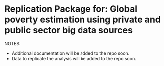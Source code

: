 # Replication Package for: Global poverty estimation using private and public sector big data sources

NOTES:

* Additional documentation will be added to the repo soon.
* Data to replicate the analysis will be added to the repo soon.
